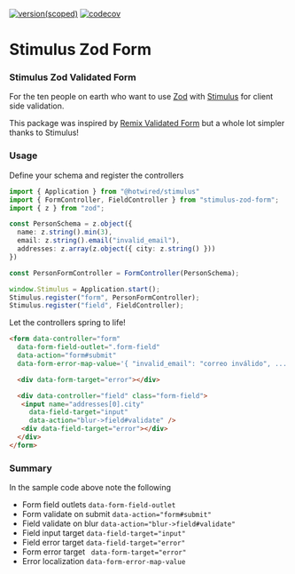 [![version(scoped)](https://img.shields.io/npm/v/stimulus-zod-form.svg)](https://www.npmjs.com/package/stimulus-zod-form)
[![codecov](https://codecov.io/gh/ajaishankar/stimulus-zod-form/graph/badge.svg?token=EEP6XUWJ0Z)](https://codecov.io/gh/ajaishankar/stimulus-zod-form)

# Stimulus Zod Form

### Stimulus Zod Validated Form

For the ten people on earth who want to use [Zod](https://zod.dev/) with [Stimulus](https://stimulus.hotwired.dev/) for client side validation.

This package was inspired by [Remix Validated Form](https://www.remix-validated-form.io/) but a whole lot simpler thanks to Stimulus!

### Usage

Define your schema and register the controllers

```ts
import { Application } from "@hotwired/stimulus"
import { FormController, FieldController } from "stimulus-zod-form";
import { z } from "zod";

const PersonSchema = z.object({
  name: z.string().min(3),
  email: z.string().email("invalid_email"),
  addresses: z.array(z.object({ city: z.string() }))
})

const PersonFormController = FormController(PersonSchema);

window.Stimulus = Application.start();
Stimulus.register("form", PersonFormController);
Stimulus.register("field", FieldController);
```

Let the controllers spring to life!

```html
<form data-controller="form"
  data-form-field-outlet=".form-field"
  data-action="form#submit"
  data-form-error-map-value='{ "invalid_email": "correo inválido", ... }'>

  <div data-form-target="error"></div>

  <div data-controller="field" class="form-field">
   <input name="addresses[0].city"
     data-field-target="input"
     data-action="blur->field#validate" />
   <div data-field-target="error"></div>
  </div>
</form>
```

### Summary

In the sample code above note the following

* Form field outlets `data-form-field-outlet`
* Form validate on submit `data-action="form#submit"`
* Field validate on blur `data-action="blur->field#validate"`
* Field input target `data-field-target="input"`
* Field error target `data-field-target="error"`
* Form error target ` data-form-target="error"`
* Error localization `data-form-error-map-value`

